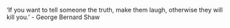 ‘If you want to tell someone the truth, make them laugh, otherwise they will kill you.’ - George Bernard Shaw
